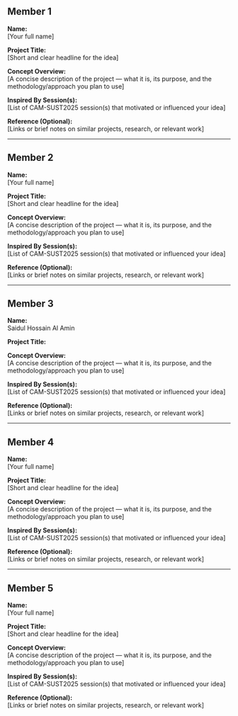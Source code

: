 ## Member 1  
**Name:**  
[Your full name]

**Project Title:**  
[Short and clear headline for the idea]

**Concept Overview:**  
[A concise description of the project — what it is, its purpose, and the methodology/approach you plan to use]

**Inspired By Session(s):**  
[List of CAM-SUST2025 session(s) that motivated or influenced your idea]

**Reference (Optional):**  
[Links or brief notes on similar projects, research, or relevant work]

---

## Member 2  
**Name:**  
[Your full name]

**Project Title:**  
[Short and clear headline for the idea]

**Concept Overview:**  
[A concise description of the project — what it is, its purpose, and the methodology/approach you plan to use]

**Inspired By Session(s):**  
[List of CAM-SUST2025 session(s) that motivated or influenced your idea]

**Reference (Optional):**  
[Links or brief notes on similar projects, research, or relevant work]

---

## Member 3  
**Name:**  
Saidul Hossain Al Amin 

**Project Title:**  

**Concept Overview:**  
[A concise description of the project — what it is, its purpose, and the methodology/approach you plan to use]

**Inspired By Session(s):**  
[List of CAM-SUST2025 session(s) that motivated or influenced your idea]

**Reference (Optional):**  
[Links or brief notes on similar projects, research, or relevant work]

---

## Member 4  
**Name:**  
[Your full name]

**Project Title:**  
[Short and clear headline for the idea]

**Concept Overview:**  
[A concise description of the project — what it is, its purpose, and the methodology/approach you plan to use]

**Inspired By Session(s):**  
[List of CAM-SUST2025 session(s) that motivated or influenced your idea]

**Reference (Optional):**  
[Links or brief notes on similar projects, research, or relevant work]

---

## Member 5  
**Name:**  
[Your full name]

**Project Title:**  
[Short and clear headline for the idea]

**Concept Overview:**  
[A concise description of the project — what it is, its purpose, and the methodology/approach you plan to use]

**Inspired By Session(s):**  
[List of CAM-SUST2025 session(s) that motivated or influenced your idea]

**Reference (Optional):**  
[Links or brief notes on similar projects, research, or relevant work]
